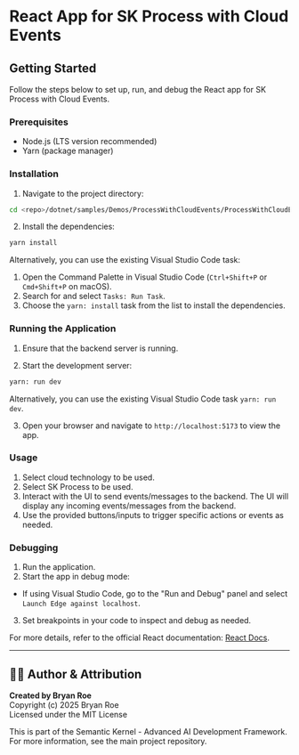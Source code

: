 # React App for SK Process with Cloud Events
## Getting Started

Follow the steps below to set up, run, and debug the React app for SK Process with Cloud Events.

### Prerequisites

- Node.js (LTS version recommended)
- Yarn (package manager)

### Installation

1. Navigate to the project directory:
  ```bash
  cd <repo>/dotnet/samples/Demos/ProcessWithCloudEvents/ProcessWithCloudEvents.Client
  ```
2. Install the dependencies:
  ```bash
  yarn install
  ```

Alternatively, you can use the existing Visual Studio Code task:

1. Open the Command Palette in Visual Studio Code (`Ctrl+Shift+P` or `Cmd+Shift+P` on macOS).
2. Search for and select `Tasks: Run Task`.
3. Choose the `yarn: install` task from the list to install the dependencies.

### Running the Application

1. Ensure that the backend server is running.

2. Start the development server:
  ```bash
  yarn: run dev
  ```
  Alternatively, you can use the existing Visual Studio Code task `yarn: run dev`.

3. Open your browser and navigate to `http://localhost:5173` to view the app.

### Usage

1. Select cloud technology to be used.
2. Select SK Process to be used.
3. Interact with the UI to send events/messages to the backend. The UI will display any incoming events/messages from the backend.
4. Use the provided buttons/inputs to trigger specific actions or events as needed.

### Debugging

1. Run the application.
2. Start the app in debug mode:
  - If using Visual Studio Code, go to the "Run and Debug" panel and select `Launch Edge against localhost`.
3. Set breakpoints in your code to inspect and debug as needed.

For more details, refer to the official React documentation: [React Docs](https://reactjs.org/docs/getting-started.html).


---

## 👨‍💻 Author & Attribution

**Created by Bryan Roe**  
Copyright (c) 2025 Bryan Roe  
Licensed under the MIT License

This is part of the Semantic Kernel - Advanced AI Development Framework.
For more information, see the main project repository.
